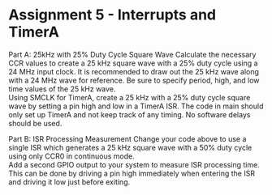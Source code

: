 # Assignment 5 - Interrupts and TimerA
Part A: 25kHz with 25% Duty Cycle Square Wave
Calculate the necessary CCR values to create a 25 kHz square wave with a 25% duty cycle
using a 24 MHz input clock. It is recommended to draw out the 25 kHz wave along with a 24
MHz wave for reference. Be sure to specify period, high, and low time values of the 25 kHz wave. <br />
Using SMCLK for TimerA, create a 25 kHz with a 25% duty cycle square wave by setting a pin
high and low in a TimerA ISR. The code in main should only set up TimerA and not keep track
of any timing. No software delays should be used.

Part B: ISR Processing Measurement
Change your code above to use a single ISR which generates a 25 kHz square wave with a 50%
duty cycle using only CCR0 in continuous mode.<br />
Add a second GPIO output to your system to measure ISR processing time. This can be done
by driving a pin high immediately when entering the ISR and driving it low just before exiting.
